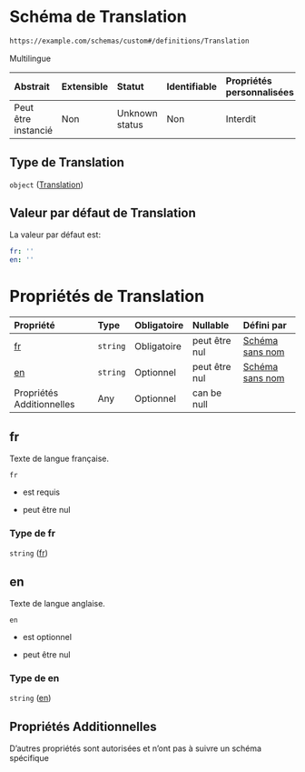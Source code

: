 # Schéma de Translation

```txt
https://example.com/schemas/custom#/definitions/Translation
```

Multilingue

| Abstrait            | Extensible | Statut         | Identifiable | Propriétés personnalisées | Propriétés Additionnelles | Limites d'accès | Défini dans                                                                        |
| :------------------ | :--------- | :------------- | :----------- | :------------------------ | :------------------------ | :-------------- | :--------------------------------------------------------------------------------- |
| Peut être instancié | Non        | Unknown status | Non          | Interdit                  | Autorisé                  | aucun           | [FRW.form.schema.json\*](../out/FRW.form.schema.json "ouvrir le schéma d'origine") |

## Type de Translation

`object` ([Translation](frw-definitions-translation.md))

## Valeur par défaut de Translation

La valeur par défaut est:

```yaml
fr: ''
en: ''

```

# Propriétés de Translation

| Propriété                 | Type     | Obligatoire | Nullable      | Défini par                                                                                                                                  |
| :------------------------ | :------- | :---------- | :------------ | :------------------------------------------------------------------------------------------------------------------------------------------ |
| [fr](#fr)                 | `string` | Obligatoire | peut être nul | [Schéma sans nom](frw-definitions-translation-properties-fr.md "https://example.com/schemas/custom#/definitions/Translation/properties/fr") |
| [en](#en)                 | `string` | Optionnel   | peut être nul | [Schéma sans nom](frw-definitions-translation-properties-en.md "https://example.com/schemas/custom#/definitions/Translation/properties/en") |
| Propriétés Additionnelles | Any      | Optionnel   | can be null   |                                                                                                                                             |

## fr

Texte de langue française.

`fr`

*   est requis

*   peut être nul

### Type de fr

`string` ([fr](frw-definitions-translation-properties-fr.md))

## en

Texte de langue anglaise.

`en`

*   est optionnel

*   peut être nul

### Type de en

`string` ([en](frw-definitions-translation-properties-en.md))

## Propriétés Additionnelles

D’autres propriétés sont autorisées et n’ont pas à suivre un schéma spécifique

